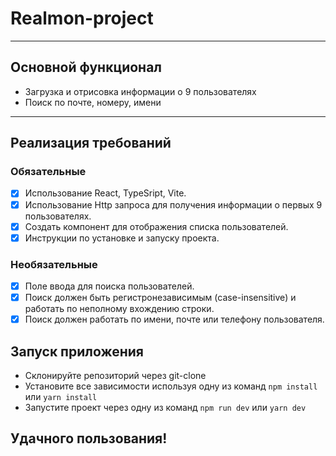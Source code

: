 # Realmon-project

---

## Основной функционал

- Загрузка и отрисовка информации о 9 пользователях
- Поиск по почте, номеру, имени

---

## Реализация требований

### Обязательные

- [x] Использование React, TypeSript, Vite.
- [x] Использование Http запроса для получения информации о первых 9 пользователях.
- [x] Создать компонент для отображения списка пользователей.
- [x] Инструкции по установке и запуску проекта.

### Необязательные

- [x] Поле ввода для поиска пользователей.
- [x] Поиск должен быть регистронезависимым (case-insensitive) и работать по неполному вхождению строки.
- [x] Поиск должен работать по имени, почте или телефону пользователя.

## Запуск приложения

- Склонируйте репозиторий через git-clone
- Установите все зависимости используя одну из команд `npm install` или `yarn install`
- Запустите проект через одну из команд `npm run dev` или `yarn dev`

## Удачного пользования!
